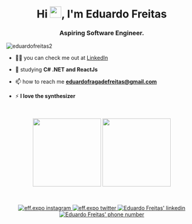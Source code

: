 <h1 align="center">Hi <img src="https://raw.githubusercontent.com/kaueMarques/kaueMarques/master/hi.gif" width="30px">, I'm Eduardo Freitas</h1>
<h3 align="center">Aspiring Software Engineer.</h3>
<p align="left"> <img src="https://komarev.com/ghpvc/?username=eduardofreitas2" alt="eduardofreitas2" /> </p>

- 👨‍💻 you can check me out at [LinkedIn](https://www.linkedin.com/in/eduardofreitas2/)

- 💬 studying **C# .NET and ReactJs**

- 📫 how to reach me **eduardofragadefreitas@gmail.com**

- ⚡ **I love the synthesizer**

</br>

<p align="center">
    <img height="180em" src="https://github-readme-stats.vercel.app/api?username=eduardofreitas2&show_icons=true&theme=tokyonight" />
    <img height="180em" src="https://github-readme-stats.vercel.app/api/top-langs/?username=eduardofreitas2&layout=compact&langs_count=7&theme=tokyonight" />

</p>

</br>

<p align="center">
  <a href="https://www.instagram.com/eff.expo/">
    <img src="https://img.shields.io/badge/Instagram-E4405F?style=for-the-badge&logo=instagram&logoColor=white" alt="eff.expo instagram" />
  </a>
  <a href="https://www.twitter.com/eff_expo/">
    <img src="https://img.shields.io/badge/Twitter-00ACEE?style=for-the-badge&logo=twitter&logoColor=white" alt="eff.expo twitter" />
  </a>
  <a href="https://www.linkedin.com/in/eduardofreitas2/">
    <img src="https://img.shields.io/badge/LinkedIn-0077B5?style=for-the-badge&logo=linkedin&logoColor=white" alt="Eduardo Freitas' linkedin" />
  </a>
  <a  href="https://api.whatsapp.com/send?phone=48991371929">
    <img src="https://img.shields.io/badge/WhatsApp-25D366?style=for-the-badge&logo=whatsapp&logoColor=white" alt="Eduardo Freitas' phone number" />
  </a>
</p>
